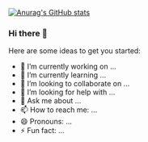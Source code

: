 [![Anurag's GitHub stats](https://github-readme-stats.vercel.app/api?username=zlite)](https://github.com/anuraghazra/github-readme-stats)

### Hi there 👋

<!--
**zlite/zlite** is a ✨ _special_ ✨ repository because its `README.md` (this file) appears on your GitHub profile.
-->
Here are some ideas to get you started:

- 🔭 I’m currently working on ...
- 🌱 I’m currently learning ...
- 👯 I’m looking to collaborate on ...
- 🤔 I’m looking for help with ...
- 💬 Ask me about ...
- 📫 How to reach me: ...
- 😄 Pronouns: ...
- ⚡ Fun fact: ...

